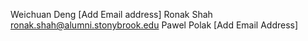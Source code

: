 Weichuan Deng [Add Email address]
Ronak Shah <ronak.shah@alumni.stonybrook.edu>
Pawel Polak [Add Email Address]